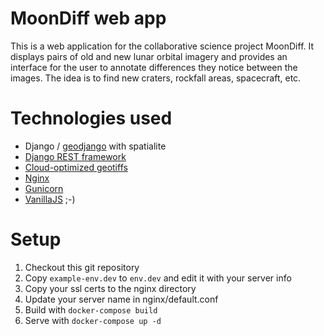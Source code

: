 # MoonDiff web app
This is a web application for the collaborative science project MoonDiff. It displays pairs of old and new lunar orbital
imagery and provides an interface for the user to annotate differences they notice between the images. The idea is to
find new craters, rockfall areas, spacecraft, etc.

# Technologies used
 - Django / [geodjango](https://docs.djangoproject.com/en/4.1/ref/contrib/gis/) with spatialite
 - [Django REST framework](https://www.django-rest-framework.org/)
 - [Cloud-optimized geotiffs](https://www.cogeo.org/)
 - [Nginx](https://www.nginx.com/)
 - [Gunicorn](https://gunicorn.org/)
 - [VanillaJS](http://vanilla-js.com/) ;-)

# Setup
 1. Checkout this git repository
 1. Copy `example-env.dev` to `env.dev` and edit it with your server info
 1. Copy your ssl certs to the nginx directory
 1. Update your server name in nginx/default.conf 
 1. Build with `docker-compose build`
 1. Serve with `docker-compose up -d`